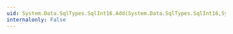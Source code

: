 ```yaml
---
uid: System.Data.SqlTypes.SqlInt16.Add(System.Data.SqlTypes.SqlInt16,System.Data.SqlTypes.SqlInt16)
internalonly: False
---
```

